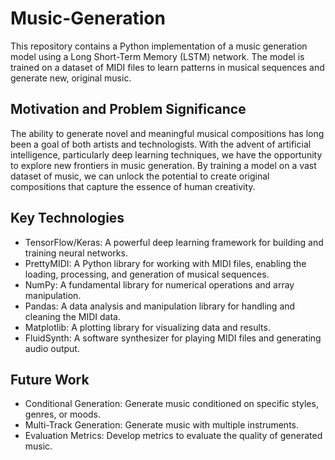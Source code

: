 # Music-Generation

This repository contains a Python implementation of a music generation model using a Long Short-Term Memory (LSTM) network. The model is trained on a dataset of MIDI files to learn patterns in musical sequences and generate new, original music.

## Motivation and Problem Significance

The ability to generate novel and meaningful musical compositions has long been a goal of both artists and technologists. With the advent of artificial intelligence, particularly deep learning techniques, we have the opportunity to explore new frontiers in music generation. By training a model on a vast dataset of music, we can unlock the potential to create original compositions that capture the essence of human creativity.

## Key Technologies

* TensorFlow/Keras: A powerful deep learning framework for building and training neural networks.   
* PrettyMIDI: A Python library for working with MIDI files, enabling the loading, processing, and generation of musical sequences.   
* NumPy: A fundamental library for numerical operations and array manipulation.   
* Pandas: A data analysis and manipulation library for handling and cleaning the MIDI data.   
* Matplotlib: A plotting library for visualizing data and results.   
* FluidSynth: A software synthesizer for playing MIDI files and generating audio output.

## Future Work

* Conditional Generation: Generate music conditioned on specific styles, genres, or moods.
* Multi-Track Generation: Generate music with multiple instruments.
* Evaluation Metrics: Develop metrics to evaluate the quality of generated music.


